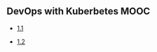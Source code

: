 ## DevOps with Kuberbetes MOOC

- [1.1](https://github.com/tituni/devops_kubernetes/tree/1.1)

- [1.2]()